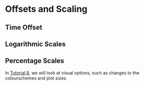 # Offsets and Scaling

## Time Offset

## Logarithmic Scales

## Percentage Scales

In [Tutorial 8](/tutorial_8.md), we will look at visual options, such as changes to the colourschemes and plot sizes.
